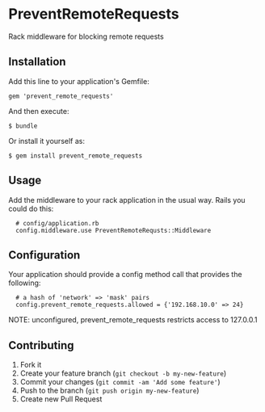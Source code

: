 # PreventRemoteRequests

Rack middleware for blocking remote requests

## Installation

Add this line to your application's Gemfile:

    gem 'prevent_remote_requests'

And then execute:

    $ bundle

Or install it yourself as:

    $ gem install prevent_remote_requests



## Usage

Add the middleware to your rack application in the usual way. Rails you could do this:

      # config/application.rb
      config.middleware.use PreventRemoteRequsts::Middleware

## Configuration

Your application should provide a config method call that provides the following:

      # a hash of 'network' => 'mask' pairs
      config.prevent_remote_requests.allowed = {'192.168.10.0' => 24}

NOTE: unconfigured, prevent_remote_requests restricts access to 127.0.0.1




## Contributing

1. Fork it
2. Create your feature branch (`git checkout -b my-new-feature`)
3. Commit your changes (`git commit -am 'Add some feature'`)
4. Push to the branch (`git push origin my-new-feature`)
5. Create new Pull Request
